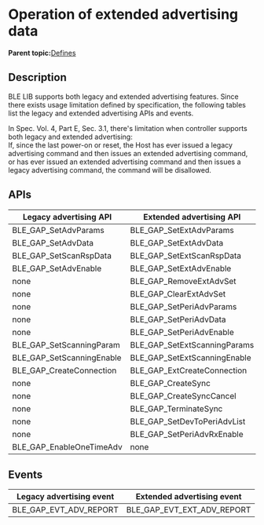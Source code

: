 # Operation of extended advertising data

**Parent topic:**[Defines](GUID-FB430BFE-A9A9-473D-A588-1240BBD25ADD.md)

## Description

BLE LIB supports both legacy and extended advertising features. Since there exists usage limitation defined by specification, the following tables list the legacy and extended advertising APIs and events.

In Spec. Vol. 4, Part E, Sec. 3.1, there's limitation when controller supports both legacy and extended advertising:<br />If, since the last power-on or reset, the Host has ever issued a legacy advertising command and then issues an extended advertising command, or has ever issued an extended advertising command and then issues a legacy advertising command, the command will be disallowed.

## APIs

|Legacy advertising API|Extended advertising API|
|----------------------|------------------------|
|BLE\_GAP\_SetAdvParams|BLE\_GAP\_SetExtAdvParams|
|BLE\_GAP\_SetAdvData|BLE\_GAP\_SetExtAdvData|
|BLE\_GAP\_SetScanRspData|BLE\_GAP\_SetExtScanRspData|
|BLE\_GAP\_SetAdvEnable|BLE\_GAP\_SetExtAdvEnable|
|none|BLE\_GAP\_RemoveExtAdvSet|
|none|BLE\_GAP\_ClearExtAdvSet|
|none|BLE\_GAP\_SetPeriAdvParams|
|none|BLE\_GAP\_SetPeriAdvData|
|none|BLE\_GAP\_SetPeriAdvEnable|
|BLE\_GAP\_SetScanningParam|BLE\_GAP\_SetExtScanningParams|
|BLE\_GAP\_SetScanningEnable|BLE\_GAP\_SetExtScanningEnable|
|BLE\_GAP\_CreateConnection|BLE\_GAP\_ExtCreateConnection|
|none|BLE\_GAP\_CreateSync|
|none|BLE\_GAP\_CreateSyncCancel|
|none|BLE\_GAP\_TerminateSync|
|none|BLE\_GAP\_SetDevToPeriAdvList|
|none|BLE\_GAP\_SetPeriAdvRxEnable|
|BLE\_GAP\_EnableOneTimeAdv|none|

## Events

|Legacy advertising event|Extended advertising event|
|------------------------|--------------------------|
|BLE\_GAP\_EVT\_ADV\_REPORT|BLE\_GAP\_EVT\_EXT\_ADV\_REPORT|

